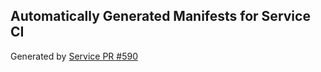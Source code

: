 ## Automatically Generated Manifests for Service CI
Generated by [Service PR #590](https://github.com/trustyai-explainability/trustyai-explainability/pull/590)
